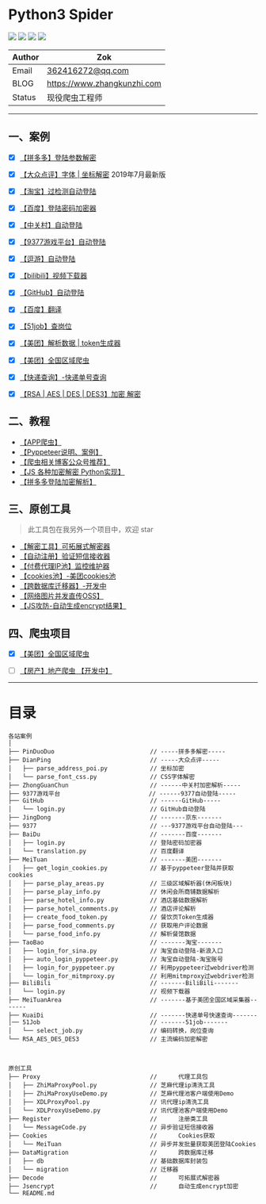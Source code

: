# Python3 Spider


![](https://zok-blog.oss-cn-hangzhou.aliyuncs.com/ico/python-3.7-green.svg) 
![](https://zok-blog.oss-cn-hangzhou.aliyuncs.com/ico/Scrapy-1.6.0-blue.svg) 
![](https://zok-blog.oss-cn-hangzhou.aliyuncs.com/ico/selenium-3.141.0-yellew.svg) 
![](https://zok-blog.oss-cn-hangzhou.aliyuncs.com/ico/Pyppeteer-0.0.25-orange.svg) 




| Author  | Zok |
| --- | --- |
| Email | 362416272@qq.com |
| BLOG | https://www.zhangkunzhi.com |
| Status | 现役爬虫工程师 |



-------



## 一、案例
- [x] [【拼多多】登陆参数解密](https://github.com/wkunzhi/Python3-Spider/tree/master/各站案例/PinDuoDuo)
- [x] [【大众点评】字体 | 坐标解密](https://github.com/wkunzhi/Python3-Spider/tree/master/各站案例/DianPing)  2019年7月最新版
- [x] [【淘宝】过检测自动登陆 ](https://github.com/wkunzhi/Python3-Spider/tree/master/各站案例/TaoBao)
- [x] [【百度】登陆密码加密器 ](https://github.com/wkunzhi/Python3-Spider/tree/master/各站案例/BaiDuLogin)
- [x] [【中关村】自动登陆 ](https://github.com/wkunzhi/Python3-Spider/tree/master/各站案例/ZhongGuanChun)
- [x] [【9377游戏平台】自动登陆](https://github.com/wkunzhi/Python3-Spider/tree/master/各站案例/9377)
- [x] [【逗游】自动登陆 ](https://github.com/wkunzhi/Python3-Spider/tree/master/各站案例/DouYou)
- [x] [【bilibili】视频下载器](https://github.com/wkunzhi/Python3-Spider/tree/master/各站案例/bilibili)
- [x] [【GitHub】自动登陆](https://github.com/wkunzhi/Python3-Spider/tree/master/各站案例/GitHub)
- [x] [【百度】翻译](https://github.com/wkunzhi/Python3-Spider/tree/master/各站案例/BaiDu)
- [x] [【51job】查岗位](https://github.com/wkunzhi/Python3-Spider/tree/master/各站案例/51Job)
- [x] [【美团】解析数据 | token生成器](https://github.com/wkunzhi/Python3-Spider/tree/master/各站案例/MeiTuan)
- [x] [【美团】全国区域爬虫](https://github.com/wkunzhi/Python3-Spider/tree/master/各站案例/MeiTuanArea)
- [x] [【快递查询】-快递单号查询](https://github.com/wkunzhi/Python3-Spider/tree/master/各站案例/KuaiDi)
- [x] [【RSA | AES | DES | DES3】加密 解密](https://github.com/wkunzhi/Python3-Spider/tree/master/各站案例/RSA_AES_DES_DES3)


## 二、教程
- [【APP爬虫】](https://github.com/wkunzhi/Python3-Spider/blob/master/教程/app爬虫/)
- [【Pyppeteer说明、案例】](https://github.com/wkunzhi/Python3-Spider/tree/master/%E6%95%99%E7%A8%8B/Pyppeteer)
- [【爬虫相关博客公众号推荐】](https://github.com/wkunzhi/Python3-Spider/blob/master/%E6%95%99%E7%A8%8B/%E5%8D%9A%E5%AE%A2%E5%85%AC%E4%BC%97%E5%8F%B7%E6%8E%A8%E8%8D%90.md)
- [【JS 各种加密解密 Python实现】](https://github.com/wkunzhi/Python3-Spider/blob/master/教程/JS分析)
- [【拼多多登陆加密解析】](https://github.com/wkunzhi/Python3-Spider/blob/master/教程/JS分析)

## 三、原创工具
> 此工具包在我另外一个项目中，欢迎 star

- [【解密工具】可拓展式解密器](https://github.com/wkunzhi/SpiderUtilPackage/tree/master/Decode)
- [【自动注册】验证短信接收器](https://github.com/wkunzhi/SpiderUtilPackage/tree/master/Register)
- [【付费代理IP池】监控维护器](https://github.com/wkunzhi/SpiderUtilPackage/tree/master/Proxy)
- [【cookies池】-美团cookies池](https://github.com/wkunzhi/SpiderUtilPackage/tree/master/Cookies)
- [【跨数据库迁移器】-开发中](https://github.com/wkunzhi/SpiderUtilPackage/tree/master/DataMigration)
- [【网络图片并发直传OSS】](https://github.com/wkunzhi/SpiderUtilPackage/tree/master/OSS)
- [【JS攻防-自动生成encrypt结果】](https://github.com/wkunzhi/SpiderUtilPackage/tree/master/Jsencrypt)


## 四、爬虫项目
- [x] [【美团】全国区域爬虫](https://github.com/wkunzhi/Python3-Spider/tree/master/项目/MeiTuanArea)
- [ ] [【房产】地产爬虫 【开发中】](https://github.com/wkunzhi/Python3-Spider/tree/master/项目/HouseSpider)



-------


# 目录

```
各站案例
│
├── PinDuoDuo                           // -----拼多多解密-----
├── DianPing                            // -----大众点评-----
│   ├── parse_address_poi.py            // 坐标加密
│   └── parse_font_css.py               // CSS字体解密
├── ZhongGuanChun                       // ------中关村加密解析-----
├── 9377游戏平台                         // ------9377自动登陆-----
├── GitHub                              // ------GitHub-----
│   └── login.py                        // GitHub自动登陆
├── JingDong                            // -------京东-------
├── 9377                                // ---9377游戏平台自动登陆---
├── BaiDu                               // -------百度-------
│   ├── login.py                        // 登陆密码加密器
│   └── translation.py                  // 百度翻译
├── MeiTuan                             // -------美团-------
│   ├── get_login_cookies.py            // 基于pyppeteer登陆并获取cookies
│   ├── parse_play_areas.py             // 三级区域解析器(休闲板块)
│   ├── parse_play_info.py              // 休闲会所商铺数据解析
│   ├── parse_hotel_info.py             // 酒店基础数据解析
│   ├── parse_hotel_comments.py         // 酒店评论解析
│   ├── create_food_token.py            // 餐饮页Token生成器
│   ├── parse_food_comments.py          // 获取用户评论数据
│   └── parse_food_info.py              // 解析餐馆数据
├── TaoBao                              // -------淘宝-------
│   ├── login_for_sina.py               // 淘宝自动登陆-新浪入口
│   ├── auto_login_pyppeteer.py         // 淘宝自动登陆-淘宝账号
│   ├── login_for_pyppeteer.py          // 利用pyppeteer过webdriver检测
│   └── login_for_mitmproxy.py          // 利用mitmproxy过webdriver检测
├── BiliBili                            // -------BiliBili-------
│   └── login.py                        // 视频下载器
├── MeiTuanArea                         // -------基于美团全国区域采集器-------
├── KuaiDi                              // -------快递单号快速查询-------
│── 51Job                               // -------51job-------
│   └── select_job.py                   // 编码转换，岗位查询
└── RSA_AES_DES_DES3                    // 主流编码加密解密



原创工具
├── Proxy                               //      代理工具包 
│   ├── ZhiMaProxyPool.py               // 芝麻代理ip清洗工具
│   ├── ZhiMaProxyUseDemo.py            // 芝麻代理池客户端使用Demo
│   ├── XDLProxyPool.py                 // 讯代理ip清洗工具
│   └── XDLProxyUseDemo.py              // 讯代理池客户端使用Demo
├── Register                            //      注册类工具
│   └── MessageCode.py                  // 异步验证短信接收器
├── Cookies                             //      Cookies获取
│   └── MeiTuan                         // 异步并发批量获取美团登陆Cookies
├── DataMigration                       //      跨数据库迁移
│   ├── db                              // 基础数据库封装包
│   └── migration                       // 迁移器
├── Decode                              //      可拓展式解密器
├── Jsencrypt                           //      自动生成encrypt加密
└── README.md

```
